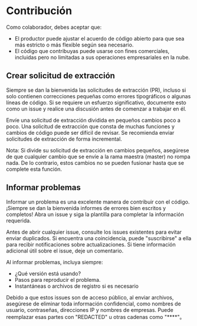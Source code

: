 # Contribución

Como colaborador, debes aceptar que:

- El productor puede ajustar el acuerdo de código abierto para que sea más estricto o más flexible según sea necesario.
- El código que contribuyas puede usarse con fines comerciales, incluidas pero no limitadas a sus operaciones empresariales en la nube.

## Crear solicitud de extracción
Siempre se dan la bienvenida las solicitudes de extracción (PR), incluso si solo contienen correcciones pequeñas como errores tipográficos o algunas líneas de código. Si se requiere un esfuerzo significativo, documente esto como un issue y realice una discusión antes de comenzar a trabajar en él.

Envíe una solicitud de extracción dividida en pequeños cambios poco a poco. Una solicitud de extracción que consta de muchas funciones y cambios de código puede ser difícil de revisar. Se recomienda enviar solicitudes de extracción de forma incremental.

Nota: Si divide su solicitud de extracción en cambios pequeños, asegúrese de que cualquier cambio que se envíe a la rama maestra (master) no rompa nada. De lo contrario, estos cambios no se pueden fusionar hasta que se complete esta función.

## Informar problemas
Informar un problema es una excelente manera de contribuir con el código. ¡Siempre se dan la bienvenida informes de errores bien escritos y completos! Abra un issue y siga la plantilla para completar la información requerida.

Antes de abrir cualquier issue, consulte los issues existentes para evitar enviar duplicados. Si encuentra una coincidencia, puede "suscribirse" a ella para recibir notificaciones sobre actualizaciones. Si tiene información adicional útil sobre el issue, deje un comentario.

Al informar problemas, incluya siempre:

* ¿Qué versión está usando?
* Pasos para reproducir el problema.
* Instantáneas o archivos de registro si es necesario

Debido a que estos issues son de acceso público, al enviar archivos, asegúrese de eliminar toda información confidencial, como nombres de usuario, contraseñas, direcciones IP y nombres de empresas. Puede reemplazar esas partes con "REDACTED" u otras cadenas como "****"。